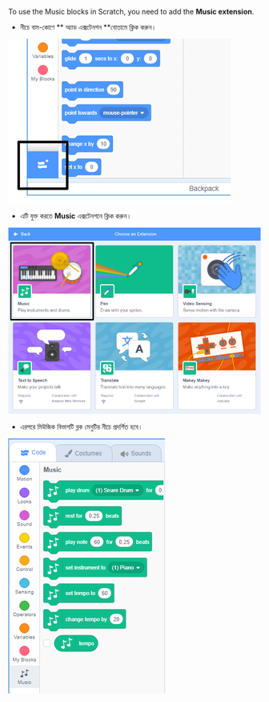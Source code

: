 To use the Music blocks in Scratch, you need to add the **Music extension**.

+ নীচে বাম-কোণে ** অ্যাড এক্সটেনশন **বোতামে ক্লিক করুন। 

![হাইলাইট করা এক্সটেনশন বোতাম অ্যাড করুন](images/add-extension-annotated.png)

+ এটি যুক্ত করতে **Music** এক্সটেনশনে ক্লিক করুন।

![মিউজিক এক্সটেনশান হাইলাইট হল ](images/click-music-annotated.png)

+ এরপরে মিউজিক বিভাগটি ব্লক মেনুটির নীচে প্রদর্শিত হবে।

![মিউজিক এক্সটেনশন ব্লক](images/music-extension-blocks.png)